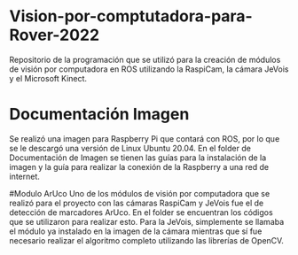 # Vision-por-comptutadora-para-Rover-2022
Repositorio de la programación que se utilizó para la creación de módulos de visión por computadora en ROS utilizando la RaspiCam, la cámara JeVois y el Microsoft Kinect. 

# Documentación Imagen
Se realizó una imagen para Raspberry Pi que contará con ROS, por lo que se le descargó una versión de Linux Ubuntu 20.04. En el folder de Documentación de Imagen se tienen
las guías para la instalación de la imagen y la guía para realizar la conexión de la Raspberry a una red de internet. 

#Modulo ArUco
Uno de los módulos de visión por computadora que se realizó para el proyecto con las cámaras RaspiCam y JeVois fue el de detección de marcadores ArUco. En el folder se 
encuentran los códigos que se utilizaron para realizar esto. Para la JeVois, simplemente se llamaba el módulo ya instalado en la imagen de la cámara mientras que sí fue 
necesario realizar el algoritmo completo utilizando las librerías de OpenCV. 
